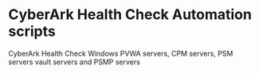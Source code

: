 # CyberArk Health Check Automation scripts
CyberArk Health Check Windows PVWA servers, CPM servers, PSM servers vault servers and PSMP servers

